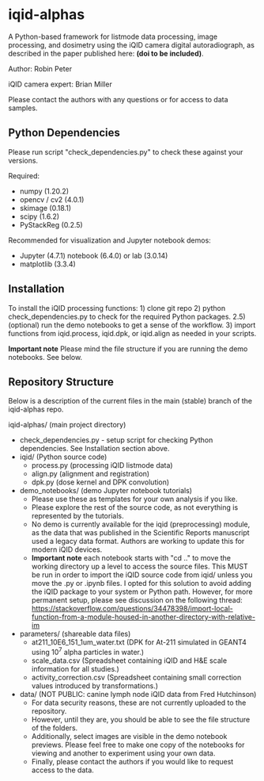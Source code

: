 # iqid-alphas
A Python-based framework for listmode data processing, image processing, and 
dosimetry using the iQID camera digital autoradiograph, as described in the
paper published here: **(doi to be included)**.

Author: Robin Peter

iQID camera expert: Brian Miller

Please contact the authors with any questions or for access to data samples.

## Python Dependencies
Please run script "check_dependencies.py" to check these against your versions.

Required:
- numpy (1.20.2)
- opencv / cv2 (4.0.1)
- skimage (0.18.1)
- scipy (1.6.2)
- PyStackReg (0.2.5)

Recommended for visualization and Jupyter notebook demos:
- Jupyter (4.7.1) notebook (6.4.0) or lab (3.0.14)
- matplotlib (3.3.4)

## Installation
To install the iQID processing functions:
    1) clone git repo
    2) python check_dependencies.py to check for the required Python packages.
    2.5) (optional) run the demo notebooks to get a sense of the workflow.
    3) import functions from iqid.process, iqid.dpk, or iqid.align as needed in your scripts.

**Important note** Please mind the file structure if you are running the demo notebooks. See below.

## Repository Structure
Below is a description of the current files in the main (stable) branch of the iqid-alphas repo.

iqid-alphas/ (main project directory)
  - check_dependencies.py   - setup script for checking Python dependencies. 
                              See Installation section above.
  - iqid/ (Python source code)
    - process.py (processing iQID listmode data)
    - align.py (alignment and registration)
    - dpk.py (dose kernel and DPK convolution)
  - demo_notebooks/ (demo Jupyter notebook tutorials)
    - Please use these as templates for your own analysis if you like.
    - Please explore the rest of the source code, as not everything is represented by the tutorials.
    - No demo is currently available for the iqid (preprocessing) module, as the data that was published 
      in the Scientific Reports manuscript used a legacy data format. Authors are working to update this for modern iQID devices.
    - **Important note** each notebook starts with "cd .." to move the working directory up a level to access the source files.
      This MUST be run in order to import the iQID source code from iqid/ unless you move the .py or .ipynb files.
      I opted for this solution to avoid adding the iQID package to your system or Python path.
      However, for more permanent setup, please see discussion on the following thread:
      https://stackoverflow.com/questions/34478398/import-local-function-from-a-module-housed-in-another-directory-with-relative-im
  - parameters/ (shareable data files)
    - at211_10E6_151_1um_water.txt  (DPK for At-211 simulated in GEANT4 using $10^7$ alpha particles in water.)
    - scale_data.csv (Spreadsheet containing iQID and H&E scale information for all studies.)
    - activity_correction.csv (Spreadsheet containing small correction values introduced by transformations.)
  - data/ (NOT PUBLIC: canine lymph node iQID data from Fred Hutchinson)
    - For data security reasons, these are not currently uploaded to the repository.
    - However, until they are, you should be able to see the file structure of the folders.
    - Additionally, select images are visible in the demo notebook previews. Please feel free to
      make one copy of the notebooks for viewing and another to experiment using your own data.
    - Finally, please contact the authors if you would like to request access to the data.
